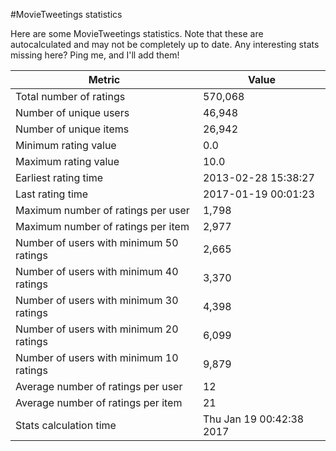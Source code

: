 #MovieTweetings statistics

Here are some MovieTweetings statistics. Note that these are autocalculated and may not be completely up to date. Any interesting stats missing here? Ping me, and I'll add them!

Metric | Value
--- | ---
Total number of ratings                 | 570,068
Number of unique users                  | 46,948
Number of unique items                  | 26,942
Minimum rating value                    | 0.0
Maximum rating value                    | 10.0
Earliest rating time                    | 2013-02-28 15:38:27
Last rating time                        | 2017-01-19 00:01:23
Maximum number of ratings per user      | 1,798
Maximum number of ratings per item      | 2,977
Number of users with minimum 50 ratings | 2,665
Number of users with minimum 40 ratings | 3,370
Number of users with minimum 30 ratings | 4,398
Number of users with minimum 20 ratings | 6,099
Number of users with minimum 10 ratings | 9,879
Average number of ratings per user      | 12
Average number of ratings per item      | 21
Stats calculation time                  | Thu Jan 19 00:42:38 2017

